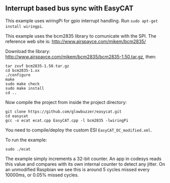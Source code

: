 Interrupt based bus sync with EasyCAT
-------------------------------------

This example uses wiringPi for gpio interrupt handling. Run `sudo apt-get install wiringpi`.

This example uses the bcm2835 library to comunicate with the SPI.
The reference web site is: http://www.airspayce.com/mikem/bcm2835/

Download the library: http://www.airspayce.com/mikem/bcm2835/bcm2835-1.50.tar.gz, then:

```
tar zxvf bcm2835-1.50.tar.gz
cd bcm2835-1.xx
./configure
make
sudo make check
sudo make install
cd ..
```

Now compile the project from inside the project directory:

```
git clone https://github.com/glowbuzzer/easycat.git
cd easycat
gcc -o ecat ecat.cpp EasyCAT.cpp -l bcm2835 -lwiringPi
```

You need to compile/deploy the custom ESI `EasyCAT_DC_modified.xml`.

To run the example:

```
sudo ./ecat
```

The example simply increments a 32-bit counter. An app in codesys reads this value and compares with its own 
internal counter to detect any jitter. On an unmodified Raspbian we see this is around 5 cycles missed every 10000ms, 
or 0.05% missed cycles.

